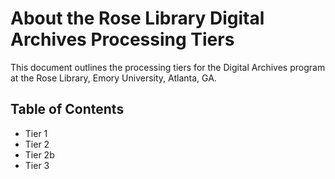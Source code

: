 # About the Rose Library Digital Archives Processing Tiers

This document outlines the processing tiers for the Digital Archives program at the Rose Library, Emory University, Atlanta, GA. 

## Table of Contents
* Tier 1
* Tier 2
* Tier 2b
* Tier 3
